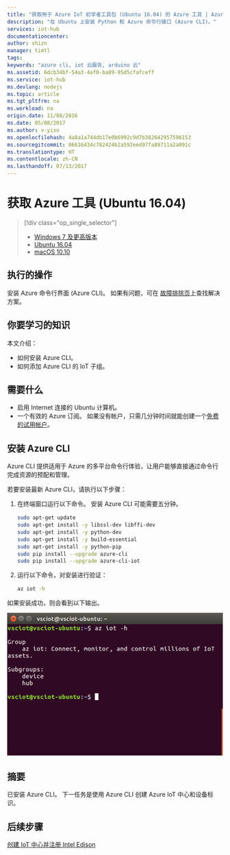 ```yaml
---
title: "获取用于 Azure IoT 初学者工具包 (Ubuntu 16.04) 的 Azure 工具 | Azure"
description: "在 Ubuntu 上安装 Python 和 Azure 命令行接口 (Azure CLI)。"
services: iot-hub
documentationcenter: 
author: shizn
manager: timtl
tags: 
keywords: "azure cli, iot 云服务, arduino 云"
ms.assetid: 6dcb34bf-54a3-4af0-ba89-95d5cfafceff
ms.service: iot-hub
ms.devlang: nodejs
ms.topic: article
ms.tgt_pltfrm: na
ms.workload: na
origin.date: 11/08/2016
ms.date: 05/08/2017
ms.author: v-yiso
ms.openlocfilehash: 4a8a1a744db17e0b6992c9d7b382642957596153
ms.sourcegitcommit: 86616434c782424b2a592eed97fa89711a2a091c
ms.translationtype: HT
ms.contentlocale: zh-CN
ms.lasthandoff: 07/13/2017
---
```

# <a name="get-azure-tools-ubuntu-1604"></a>获取 Azure 工具 (Ubuntu 16.04)
> [!div class="op_single_selector"]
> * [Windows 7 及更高版本][windows]
> * [Ubuntu 16.04][ubuntu]
> * [macOS 10.10][macos]

## <a name="what-you-will-do"></a>执行的操作
安装 Azure 命令行界面 (Azure CLI)。 如果有问题，可在 [故障排除页][troubleshooting]上查找解决方案。

## <a name="what-you-will-learn"></a>你要学习的知识
本文介绍：
* 如何安装 Azure CLI。
* 如何添加 Azure CLI 的 IoT 子组。

## <a name="what-you-need"></a>需要什么
* 启用 Internet 连接的 Ubuntu 计算机。
* 一个有效的 Azure 订阅。 如果没有帐户，只需几分钟时间就能创建一个[免费的试用帐户](https://www.azure.cn/pricing/1rmb-trial/)。

## <a name="install-the-azure-cli"></a>安装 Azure CLI
Azure CLI 提供适用于 Azure 的多平台命令行体验，让用户能够直接通过命令行完成资源的预配和管理。

若要安装最新 Azure CLI，请执行以下步骤：

1. 在终端窗口运行以下命令。 安装 Azure CLI 可能需要五分钟。

   ```bash
   sudo apt-get update
   sudo apt-get install -y libssl-dev libffi-dev
   sudo apt-get install -y python-dev
   sudo apt-get install -y build-essential
   sudo apt-get install -y python-pip
   sudo pip install --upgrade azure-cli
   sudo pip install --upgrade azure-cli-iot
   ```
2. 运行以下命令，对安装进行验证：

   ```bash
   az iot -h
   ```

如果安装成功，则会看到以下输出。

![指示成功的输出](./media/iot-hub-intel-edison-lessons/lesson2/az_iot_help_ubuntu.png)

## <a name="summary"></a>摘要
已安装 Azure CLI。 下一任务是使用 Azure CLI 创建 Azure IoT 中心和设备标识。

## <a name="next-steps"></a>后续步骤
[创建 IoT 中心并注册 Intel Edison][create-your-iot-hub-and-register-intel-edison]

<!-- Images and links -->

[troubleshooting]: ./iot-hub-intel-edison-kit-node-troubleshooting.md
[create-your-iot-hub-and-register-intel-edison]: ./iot-hub-intel-edison-kit-node-lesson2-prepare-azure-iot-hub.md
[windows]: ./iot-hub-intel-edison-kit-node-lesson2-get-azure-tools-win32.md
[ubuntu]: ./iot-hub-intel-edison-kit-node-lesson2-get-azure-tools-ubuntu.md
[macos]: ./iot-hub-intel-edison-kit-node-lesson2-get-azure-tools-mac.md